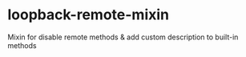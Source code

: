 # loopback-remote-mixin
Mixin for disable remote methods &amp; add custom description to built-in methods
